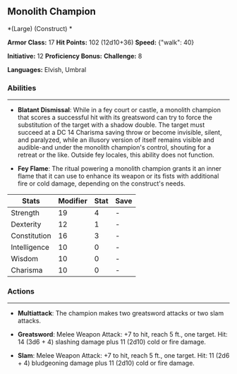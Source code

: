 ## Monolith Champion
*(Large) (Construct) *

**Armor Class:** 17
**Hit Points:** 102 (12d10+36)
**Speed:** {"walk": 40}

**Initiative:** 12
**Proficiency Bonus:**
**Challenge:** 8

**Languages:** Elvish, Umbral

### Abilities
 --- 
- **Blatant Dismissal**: While in a fey court or castle, a monolith champion that scores a successful hit with its greatsword can try to force the substitution of the target with a shadow double. The target must succeed at a DC 14 Charisma saving throw or become invisible, silent, and paralyzed, while an illusory version of itself remains visible and audible-and under the monolith champion's control, shouting for a retreat or the like. Outside fey locales, this ability does not function.

- **Fey Flame**: The ritual powering a monolith champion grants it an inner flame that it can use to enhance its weapon or its fists with additional fire or cold damage, depending on the construct's needs.



| Stats | Modifier | Stat | Save
| ---- | ---- | ---- | ---- |
| Strength | 19 | 4 | - |
| Dexterity | 12 | 1 | - |
| Constitution | 16 | 3 | - |
| Intelligence | 10 | 0 | - |
| Wisdom | 10 | 0 | - |
| Charisma | 10 | 0 | - |

### Actions
 --- 
- **Multiattack**: The champion makes two greatsword attacks or two slam attacks.

- **Greatsword**: Melee Weapon Attack: +7 to hit, reach 5 ft., one target. Hit: 14 (3d6 + 4) slashing damage plus 11 (2d10) cold or fire damage.

- **Slam**: Melee Weapon Attack: +7 to hit, reach 5 ft., one target. Hit: 11 (2d6 + 4) bludgeoning damage plus 11 (2d10) cold or fire damage.


